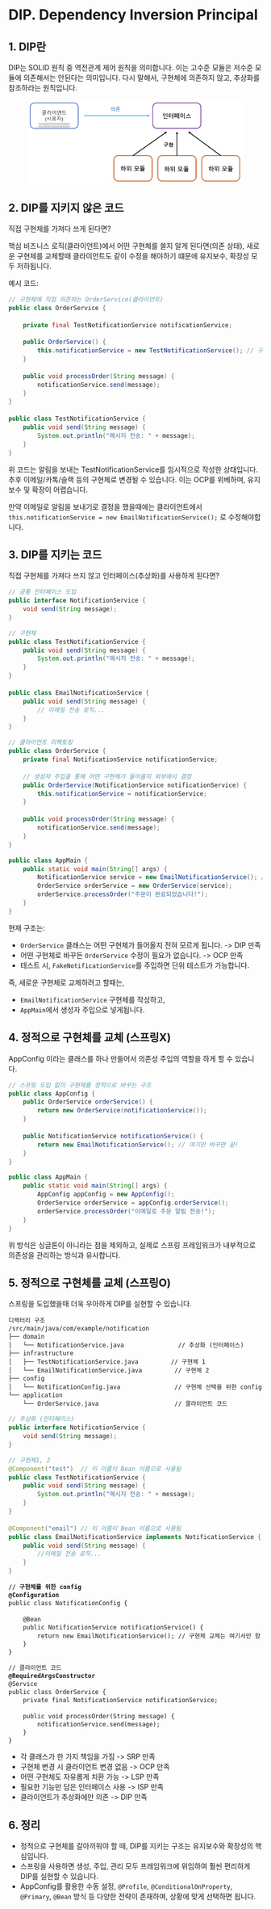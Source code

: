 # DIP. Dependency Inversion Principal

## 1. DIP란

DIP는 SOLID 원칙 중 역전관계 제어 원칙을 의미합니다. 이는 고수준 모듈은 저수준 모듈에 의존해서는 안된다는 의미입니다. 다시 말해서, 구현체에 의존하지 않고, 추상화를 참조하라는 원칙입니다.

<figure><img src="../.gitbook/assets/image (1) (1).png" alt=""><figcaption></figcaption></figure>

## 2. DIP를 지키지 않은 코드

직접 구현체를 가져다 쓰게 된다면?

핵심 비즈니스 로직(클라이언트)에서 어떤 구현체를 쓸지 알게 된다면(의존 상태), 새로운 구현체를 교체할때 클라이언트도 같이 수정을 해야하기 떄문에 유지보수, 확장성 모두 저하됩니다.

예시 코드:

```java
// 구현체에 직접 의존하는 OrderService(클라이언트)
public class OrderService {

    private final TestNotificationService notificationService;

    public OrderService() {
        this.notificationService = new TestNotificationService(); // 구현체에 의존
    }

    public void processOrder(String message) {
        notificationService.send(message);
    }
}

public class TestNotificationService {
    public void send(String message) {
        System.out.println("메시지 전송: " + message);
    }
}
```

위 코드는 알림을 보내는 TestNotificationService를 임시적으로 작성한 상태입니다. 추후 이메일/카톡/슬랙 등의 구현체로 변경될 수 있습니다. 이는 OCP를 위베하며, 유지보수 및 확장이 어렵습니다.

만약 이메일로 알림을 보내기로 결정을 했을때에는 클라이언트에서\
`this.notificationService = new EmailNotificationService();` 로 수정해야합니다.



## 3. DIP를 지키는 코드

직접 구현체를 가져다 쓰지 않고 인터페이스(추상화)를 사용하게 된다면?

```java
// 공통 인터페이스 도입
public interface NotificationService {
    void send(String message);
}
```

```java
// 구현체
public class TestNotificationService {
    public void send(String message) {
        System.out.println("메시지 전송: " + message);
    }
}

public class EmailNotificationService {
    public void send(String message) {
        // 이메일 전송 로직...
    }
}
```

```java
// 클라이언트 리팩토링
public class OrderService {
    private final NotificationService notificationService;

    // 생성자 주입을 통해 어떤 구현체가 들어올지 외부에서 결정
    public OrderService(NotificationService notificationService) {
        this.notificationService = notificationService;
    }

    public void processOrder(String message) {
        notificationService.send(message);
    }
}
```

```java
public class AppMain {
    public static void main(String[] args) {
        NotificationService service = new EmailNotificationService(); // 생성자 주입
        OrderService orderService = new OrderService(service);
        orderService.processOrder("주문이 완료되었습니다!");
    }
}
```

현재 구조는:

* `OrderService` 클래스는 어떤 구현체가 들어올지 전혀 모르게 됩니다. -> DIP 만족
* 어떤 구현체로 바꾸든 `OrderService` 수정이 필요가 없습니다. -> OCP 만족
* 테스트 시, `FakeNotificationService`를 주입하면 단위 테스트가 가능합니다.

즉, 새로운 구현체로 교체하려고 할때는,&#x20;

* `EmailNotificationService` 구현체를 작성하고,
* `AppMain`에서 생성자 주입으로 넣게됩니다.



## 4. 정적으로 구현체를 교체 (스프링X)

AppConfig 이라는 클래스를 하나 만들어서 의존성 주입의 역할을 하게 할 수 있습니다.

```java
// 스프링 도입 없이 구현체를 정적으로 바꾸는 구조
public class AppConfig {
    public OrderService orderService() {
        return new OrderService(notificationService());
    }

    public NotificationService notificationService() {
        return new EmailNotificationService(); // 여기만 바꾸면 끝!
    }
}
```

```java
public class AppMain {
    public static void main(String[] args) {
        AppConfig appConfig = new AppConfig();
        OrderService orderService = appConfig.orderService();
        orderService.processOrder("이메일로 주문 알림 전송!");
    }
}
```

위 방식은 싱글톤이 아니라는 점을 제외하고, 실제로 스프링 프레임워크가 내부적으로 의존성을 관리하는 방식과 유사합니다.



## 5. 정적으로 구현체를 교체 (스프링O)

스프링을 도입했을때 더욱 우아하게 DIP를 실현할 수 있습니다.

```
디렉터리 구조
/src/main/java/com/example/notification
├── domain
│   └── NotificationService.java               // 추상화 (인터페이스)
├── infrastructure
│   ├── TestNotificationService.java         // 구현체 1
│   └── EmailNotificationService.java         // 구현체 2
├── config
│   └── NotificationConfig.java               // 구현체 선택을 위한 config
└── application
    └── OrderService.java                     // 클라이언트 코드
```

```java
// 추상화 (인터페이스)
public interface NotificationService {
    void send(String message);
}
```

```java
// 구현체1, 2
@Component("test")  // 이 이름이 Bean 이름으로 사용됨
public class TestNotificationService {
    public void send(String message) {
        System.out.println("메시지 전송: " + message);
    }
}

@Component("email") // 이 이름이 Bean 이름으로 사용됨
public class EmailNotificationService implements NotificationService {
    public void send(String message) {
        //이메일 전송 로직...
    }
}
```

<pre class="language-java"><code class="lang-java"><strong>// 구현체를 위한 config
</strong><strong>@Configuration
</strong>public class NotificationConfig {

    @Bean
    public NotificationService notificationService() {
        return new EmailNotificationService(); // 구현체 교체는 여기서만 함
    }
}
</code></pre>

<pre class="language-java"><code class="lang-java">// 클라이언트 코드
<strong>@RequiredArgsConstructor
</strong>@Service
public class OrderService {
    private final NotificationService notificationService;

    public void processOrder(String message) {
        notificationService.send(message);
    }
}
</code></pre>

* 각 클래스가 한 가지 책임을 가짐 -> SRP 만족
* 구현체 변경 시 클라이언트 변경 없음 -> OCP 만족
* 어떤 구현체도 자유롭게 치환 가능 -> LSP 만족
* 필요한 기능만 담은 인터페이스 사용 -> ISP 만족
* 클라이언트가 추상화에만 의존 -> DIP 만족



## 6. 정리

* 정적으로 구현체를 갈아끼워야 할 때, DIP를 지키는 구조는 유지보수와 확장성의 핵심입니다.
* 스프링을 사용하면 생성, 주입, 관리 모두 프레임워크에 위임하여 훨씬 편리하게 DIP를 실현할 수 있습니다.
* AppConfig를 활용한 수동 설정, `@Profile`, `@ConditionalOnProperty`, `@Primary`, `@Bean` 방식 등 다양한 전략이 존재하며, 상황에 맞게 선택하면 됩니다.
